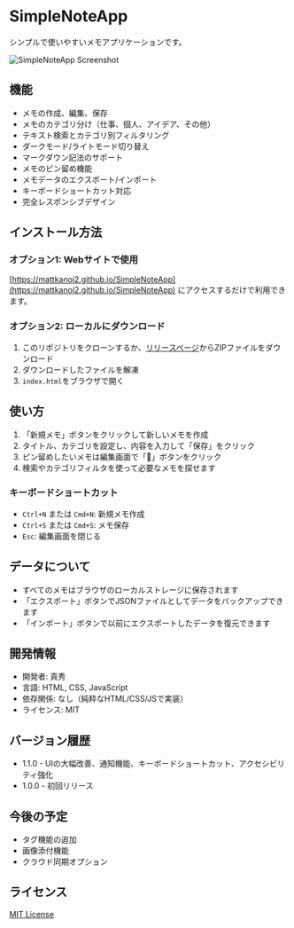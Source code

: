 # SimpleNoteApp

シンプルで使いやすいメモアプリケーションです。

![SimpleNoteApp Screenshot](screenshot.png)

## 機能

- メモの作成、編集、保存
- メモのカテゴリ分け（仕事、個人、アイデア、その他）
- テキスト検索とカテゴリ別フィルタリング
- ダークモード/ライトモード切り替え
- マークダウン記法のサポート
- メモのピン留め機能
- メモデータのエクスポート/インポート
- キーボードショートカット対応
- 完全レスポンシブデザイン

## インストール方法

### オプション1: Webサイトで使用

[https://mattkanoj2.github.io/SimpleNoteApp](https://mattkanoj2.github.io/SimpleNoteApp) にアクセスするだけで利用できます。

### オプション2: ローカルにダウンロード

1. このリポジトリをクローンするか、[リリースページ](https://github.com/mattkanoj2/SimpleNoteApp/releases)からZIPファイルをダウンロード
2. ダウンロードしたファイルを解凍
3. `index.html`をブラウザで開く

## 使い方

1. 「新規メモ」ボタンをクリックして新しいメモを作成
2. タイトル、カテゴリを設定し、内容を入力して「保存」をクリック
3. ピン留めしたいメモは編集画面で「📌」ボタンをクリック
4. 検索やカテゴリフィルタを使って必要なメモを探せます

### キーボードショートカット

- `Ctrl+N` または `Cmd+N`: 新規メモ作成
- `Ctrl+S` または `Cmd+S`: メモ保存
- `Esc`: 編集画面を閉じる

## データについて

- すべてのメモはブラウザのローカルストレージに保存されます
- 「エクスポート」ボタンでJSONファイルとしてデータをバックアップできます
- 「インポート」ボタンで以前にエクスポートしたデータを復元できます

## 開発情報

- 開発者: 真秀
- 言語: HTML, CSS, JavaScript
- 依存関係: なし（純粋なHTML/CSS/JSで実装）
- ライセンス: MIT

## バージョン履歴

- 1.1.0 - UIの大幅改善、通知機能、キーボードショートカット、アクセシビリティ強化
- 1.0.0 - 初回リリース

## 今後の予定

- タグ機能の追加
- 画像添付機能
- クラウド同期オプション

## ライセンス

[MIT License](LICENSE.md)